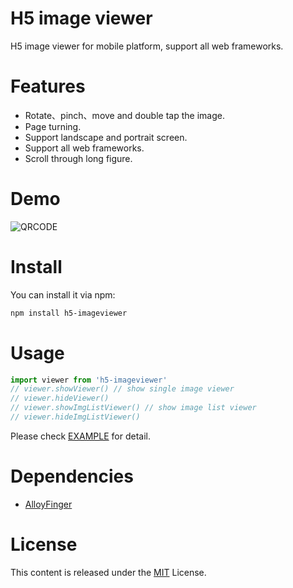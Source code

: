 # H5 image viewer
H5 image viewer for mobile platform, support all web frameworks.

# Features
* Rotate、pinch、move and double tap the image.
* Page turning.
* Support landscape and portrait screen.
* Support all web frameworks.
* Scroll through long figure.

# Demo
![QRCODE](https://i.loli.net/2019/07/28/5d3cfc6643ec611808.png)

# Install

You can install it via npm:

```html
npm install h5-imageviewer
```

# Usage
```js
import viewer from 'h5-imageviewer'
// viewer.showViewer() // show single image viewer
// viewer.hideViewer()
// viewer.showImgListViewer() // show image list viewer
// viewer.hideImgListViewer()
```
Please check [EXAMPLE](https://github.com/TUBB/h5-imageviewer/blob/master/src/example/example.js) for detail.

# Dependencies
* [AlloyFinger](https://github.com/AlloyTeam/AlloyFinger)

# License
This content is released under the [MIT](http://opensource.org/licenses/MIT) License.
